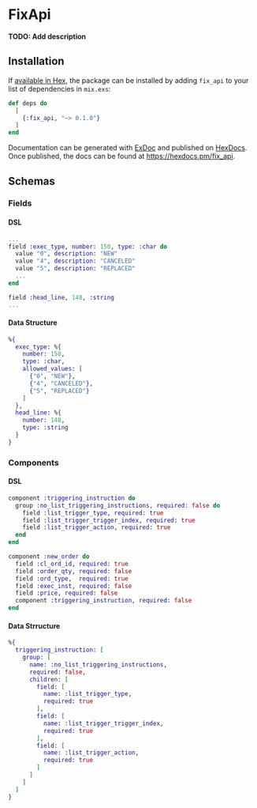 # FixApi

**TODO: Add description**

## Installation

If [available in Hex](https://hex.pm/docs/publish), the package can be installed
by adding `fix_api` to your list of dependencies in `mix.exs`:

```elixir
def deps do
  [
    {:fix_api, "~> 0.1.0"}
  ]
end
```

Documentation can be generated with [ExDoc](https://github.com/elixir-lang/ex_doc)
and published on [HexDocs](https://hexdocs.pm). Once published, the docs can
be found at <https://hexdocs.pm/fix_api>.

## Schemas

### Fields

#### DSL

```elixir
...
field :exec_type, number: 150, type: :char do
  value "0", description: "NEW"
  value "4", description: "CANCELED"
  value "5", description: "REPLACED"
  ...
end

field :head_line, 148, :string
...
```

#### Data Structure

```elixir
%{
  exec_type: %{
    number: 150,
    type: :char,
    allowed_values: [
      {"0", "NEW"},
      {"4", "CANCELED"},
      {"5", "REPLACED"}
    ]
  },
  head_line: %{
    number: 148,
    type: :string
  }
}
```


### Components

#### DSL

```elixir
component :triggering_instruction do
  group :no_list_triggering_instructions, required: false do
    field :list_trigger_type, required: true
    field :list_trigger_trigger_index, required: true
    field :list_trigger_action, required: true
  end
end

component :new_order do
  field :cl_ord_id, required: true
  field :order_qty, required: false
  field :ord_type,  required: true
  field :exec_inst, required: false
  field :price, required: false
  component :triggering_instruction, required: false
end
```

#### Data Strructure

```elixir
%{
  triggering_instruction: [
    group: [
      name: :no_list_triggering_instructions,
      required: false,
      children: [
        field: [
          name: :list_trigger_type,
          required: true
        ],
        field: [
          name: :list_trigger_trigger_index,
          required: true
        ],
        field: [
          name: :list_trigger_action,
          required: true
        ]
      ]
    ]
  ]
}
```
